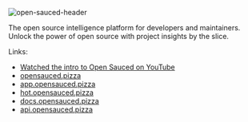 ![open-sauced-header](https://user-images.githubusercontent.com/5713670/210699912-25748d36-f64b-4636-b5de-0d783cc75aa7.png)

The open source intelligence platform for developers and maintainers. Unlock the power of open source with project insights by the slice.

Links:
- [Watched the intro to Open Sauced on YouTube](https://www.youtube.com/watch?v=CKbTdYZAvSM&list=PLHyZ0Wz_A44XSYlBAfO2nBqoYaJJ5fdu5)
- [opensauced.pizza](https://opensauced.pizza)
- [app.opensauced.pizza](https://app.opensauced.pizza)
- [hot.opensauced.pizza](https://hot.opensauced.pizza)
- [docs.opensauced.pizza](https://docs.opensauced.pizza)
- [api.opensauced.pizza](https://api.opensauced.pizza)
